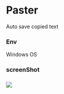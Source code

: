 # Paster
Auto save copied text 



<h3> Env </h3>
Windows OS


</br> 

<h3>screenShot<h3>
<img src='http://i.imgur.com/9j40UV0.png' />
